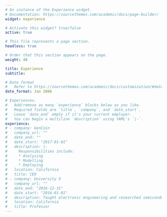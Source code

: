 ```yaml
---
# An instance of the Experience widget.
# Documentation: https://sourcethemes.com/academic/docs/page-builder/
widget: experience

# Activate this widget? true/false
active: true

# This file represents a page section.
headless: true

# Order that this section appears on the page.
weight: 40

title: Experience
subtitle:

# Date format
#   Refer to https://sourcethemes.com/academic/docs/customization/#date-format
date_format: Jan 2006

# Experiences.
#   Add/remove as many `experience` blocks below as you like.
#   Required fields are `title`, `company`, and `date_start`.
#   Leave `date_end` empty if it's your current employer.
#   You can begin a multiline `description` using YAML's `|-`.
experience:
# - company: GenCoin
#   company_url: ""
#   date_end: ""
#   date_start: "2017-01-01"
#   description: |-
#     Responsibilities include:
#     * Analysing
#     * Modelling
#     * Deploying
#   location: California
#   title: CEO
# - company: University X
#   company_url: ""
#   date_end: "2016-12-31"
#   date_start: "2016-01-01"
#   description: Taught electronic engineering and researched semiconductor physics.
#   location: California
#   title: Professor
---
```

